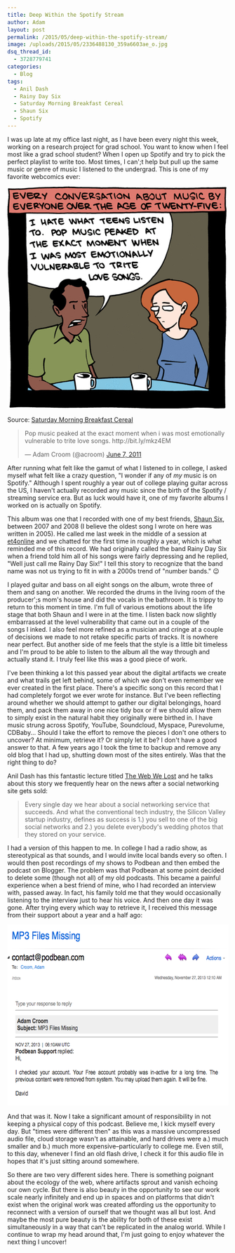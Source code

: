 ```yaml
---
title: Deep Within the Spotify Stream
author: Adam
layout: post
permalink: /2015/05/deep-within-the-spotify-stream/
image: /uploads/2015/05/2336488130_359a6603ae_o.jpg
dsq_thread_id:
  - 3728779741
categories:
  - Blog
tags:
  - Anil Dash
  - Rainy Day Six
  - Saturday Morning Breakfast Cereal
  - Shaun Six
  - Spotify
---
```

I was up late at my office last night, as I have been every night this week, working on a research project for grad school. You want to know when I feel most like a grad school student? When I open up Spotify and try to pick the perfect playlist to write too. Most times, I can';t help but pull up the same music or genre of music I listened to the undergrad. This is one of my favorite webcomics ever:

<div id="attachment_558" style="width: 510px" class="wp-caption aligncenter">
  <a href="/uploads/2015/05/every-conversation-about-music-by-everyone-over-t-10604-1306112200-25.jpg"><img class="wp-image-558 size-full" src="/uploads/2015/05/every-conversation-about-music-by-everyone-over-t-10604-1306112200-25.jpg" alt="I hate what teens listen to. Pop music peaked at the exact moment when I was most emotionally vulnerable to trite love songs." width="500" height="506" /></a>

  <p class="wp-caption-text">
    Source: <a href="http://www.smbc-comics.com/?db=comics&id=2253#comic">Saturday Morning Breakfast Cereal</a>
  </p>
</div>

<blockquote class="twitter-tweet" width="550">
  <p lang="en" dir="ltr">
    Pop music peaked at the exact moment when i was most emotionally vulnerable to trite love songs. http://bit.ly/mkz4EM
  </p>

  <p>
    &mdash; Adam Croom (@acroom) <a href="https://twitter.com/acroom/status/78091034487308288">June 7, 2011</a>
  </p>
</blockquote>



After running what felt like the gamut of what I listened to in college, I asked myself what felt like a crazy question, "I wonder if any of *my* music is on Spotify." Although I spent roughly a year out of college playing guitar across the US, I haven't actually recorded any music since the birth of the Spotify / streaming service era. But as luck would have it, one of my favorite albums I worked on is actually on Spotify.



This album was one that I recorded with one of my best friends, <a href="https://plus.google.com/106488475570598793727/posts" target="_blank">Shaun Six</a>, between 2007 and 2008 (I believe the oldest song I wrote on here was written in 2005). He called me last week in the middle of a session at <a href="http://adamcroom.com/2015/04/reflecting-on-et4online-2015/" target="_blank">et4online</a> and we chatted for the first time in roughly a year, which is what reminded me of this record. We had originally called the band Rainy Day Six when a friend told him all of his songs were fairly depressing and he replied, "Well just call me Rainy Day Six!" I tell this story to recognize that the band name was not us trying to fit in with a 2000s trend of "number bands." 😉

I played guitar and bass on all eight songs on the album, wrote three of them and sang on another. We recorded the drums in the living room of the producer';s mom's house and did the vocals in the bathroom. It is trippy to return to this moment in time. I'm full of various emotions about the life stage that both Shaun and I were in at the time. I listen back now slightly embarrassed at the level vulnerability that came out in a couple of the songs I inked. I also feel more refined as a musician and cringe at a couple of decisions we made to not retake specific parts of tracks. It is nowhere near perfect. But another side of me feels that the style is a little bit timeless and I'm proud to be able to listen to the album all the way through and actually stand it. I truly feel like this was a good piece of work.

I've been thinking a lot this passed year about the digital artifacts we create and what trails get left behind, some of which we don't even remember we ever created in the first place. There's a specific song on this record that I had completely forgot we ever wrote for instance. But I've been reflecting around whether we should attempt to gather our digital belongings, hoard them, and pack them away in one nice tidy box or if we should allow them to simply exist in the natural habit they originally were birthed in. I have music strung across Spotify, YouTube, Soundcloud, Myspace, Purevolume, CDBaby... Should I take the effort to remove the pieces I don't one others to uncover? At minimum, retrieve it? Or simply let it be? I don't have a good answer to that. A few years ago I took the time to backup and remove any old blog that I had up, shutting down most of the sites entirely. Was that the right thing to do?

Anil Dash has this fantastic lecture titled <a href="https://www.youtube.com/watch?v=9KKMnoTTHJk" target="_blank">The Web We Lost</a> and he talks about this story we frequently hear on the news after a social networking site gets sold:

> Every single day we hear about a social networking service that succeeds. And what the conventional tech industry, the Silicon Valley startup industry, defines as success is 1.) you sell to one of the big social networks and 2.) you delete everybody's wedding photos that they stored on your service.

I had a version of this happen to me. In college I had a radio show, as stereotypical as that sounds, and I would invite local bands every so often. I would then post recordings of my shows to Podbean and then embed the podcast on Blogger. The problem was that Podbean at some point decided to delete some (though not all) of my old podcasts. This became a painful experience when a best friend of mine, who I had recorded an interview with, passed away. In fact, his family told me that they would occasionally listening to the interview just to hear his voice. And then one day it was gone. After trying every which way to retrieve it, I received this message from their support about a year and a half ago:

[<img class=" size-full wp-image-563 aligncenter" src="/uploads/2015/05/Screen-Shot-2015-05-01-at-1.48.49-PM.png" alt="Podbean Screenshot" width="629" height="411" />][1]

And that was it. Now I take a significant amount of responsibility in not keeping a physical copy of this podcast. Believe me, I kick myself every day. But "times were different then" as this was a massive uncompressed audio file, cloud storage wasn't as attainable, and hard drives were a.) much smaller and b.) much more expensive&#8211;particularly to college me. Even still, to this day, whenever I find an old flash drive, I check it for this audio file in hopes that it's just sitting around somewhere.

So there are two very different sides here. There is something poignant about the ecology of the web, where artifacts sprout and vanish echoing our own cycle. But there is also beauty in the opportunity to see our work scale nearly infinitely and end up in spaces and on platforms that didn't exist when the original work was created affording us the opportunity to reconnect with a version of ourself that we thought was all but lost. And maybe the most pure beauty is the ability for both of these exist simultaneously in a way that can't be replicated in the analog world. While I continue to wrap my head around that, I'm just going to enjoy whatever the next thing I uncover!

 [1]:/uploads/2015/05/Screen-Shot-2015-05-01-at-1.48.49-PM.png
